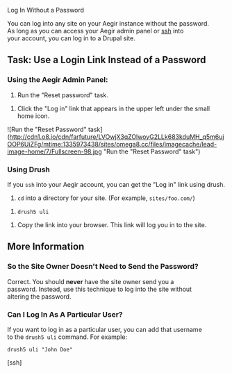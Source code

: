 Log In Without a Password

You can log into any site on your Aegir instance without the password.\
As long as you can access your Aegir admin panel or [ssh](ssh) into\
your account, you can log in to a Drupal site.

Task: Use a Login Link Instead of a Password
--------------------------------------------

### Using the Aegir Admin Panel:

1.  Run the "Reset password" task.

<!-- -->

1.  Click the "Log in" link that appears in the upper left under the
    small home icon.

![Run the "Reset Password" task](http://cdn1.o8.io/cdn/farfuture/LVOwjX3qZOlwoyG2LLk683kduMH_q5m6ujOOP6UiZFg/mtime:1335973438/sites/omega8.cc/files/imagecache/lead-image-home/7/Fullscreen-98.jpg "Run the "Reset Password" task")

### Using Drush

If you `ssh` into your Aegir account, you can get the "Log in" link
using drush.

1.  `cd` into a directory for your site. (For example, `sites/foo.com/`)

<!-- -->

1.  `drush5 uli`

<!-- -->

1.  Copy the link into your browser. This link will log you in to
    the site.

More Information
----------------

### So the Site Owner Doesn't Need to Send the Password?

Correct. You should **never** have the site owner send you a\
password. Instead, use this technique to log into the site without\
altering the password.

### Can I Log In As A Particular User?

If you want to log in as a particular user, you can add that username\
to the `drush5 uli` command. For example:

`drush5 uli "John Doe"`

\[ssh\]

